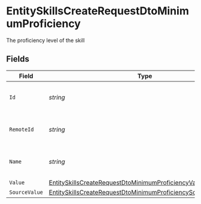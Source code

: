 # EntitySkillsCreateRequestDtoMinimumProficiency

The proficiency level of the skill


## Fields

| Field                                                                                                                                                       | Type                                                                                                                                                        | Required                                                                                                                                                    | Description                                                                                                                                                 | Example                                                                                                                                                     |
| ----------------------------------------------------------------------------------------------------------------------------------------------------------- | ----------------------------------------------------------------------------------------------------------------------------------------------------------- | ----------------------------------------------------------------------------------------------------------------------------------------------------------- | ----------------------------------------------------------------------------------------------------------------------------------------------------------- | ----------------------------------------------------------------------------------------------------------------------------------------------------------- |
| `Id`                                                                                                                                                        | *string*                                                                                                                                                    | :heavy_minus_sign:                                                                                                                                          | Unique identifier                                                                                                                                           | 8187e5da-dc77-475e-9949-af0f1fa4e4e3                                                                                                                        |
| `RemoteId`                                                                                                                                                  | *string*                                                                                                                                                    | :heavy_minus_sign:                                                                                                                                          | Provider's unique identifier                                                                                                                                | 8187e5da-dc77-475e-9949-af0f1fa4e4e3                                                                                                                        |
| `Name`                                                                                                                                                      | *string*                                                                                                                                                    | :heavy_minus_sign:                                                                                                                                          | The name associated with this proficiency                                                                                                                   | Expert                                                                                                                                                      |
| `Value`                                                                                                                                                     | [EntitySkillsCreateRequestDtoMinimumProficiencyValue](../../Models/Components/EntitySkillsCreateRequestDtoMinimumProficiencyValue.md)                       | :heavy_minus_sign:                                                                                                                                          | N/A                                                                                                                                                         |                                                                                                                                                             |
| `SourceValue`                                                                                                                                               | [EntitySkillsCreateRequestDtoMinimumProficiencySourceValueUnion](../../Models/Components/EntitySkillsCreateRequestDtoMinimumProficiencySourceValueUnion.md) | :heavy_minus_sign:                                                                                                                                          | N/A                                                                                                                                                         |                                                                                                                                                             |